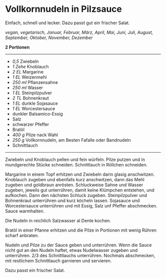 # Vollkornnudeln in Pilzsauce

Einfach, schnell und lecker. Dazu passt gut ein frischer Salat.

*vegan, vegetarisch, Januar, Februar, März, April, Mai, Juni, Juli, August, September, Oktober, November, Dezember*

**2 Portionen**

---

- *0,5* Zwiebeln
- *1 Zehe* Knoblauch
- *2 EL* Margarine
- *1 EL* Weizenmehl
- *250 ml* Pflanzensahne
- *250 ml* Wasser
- *1 EL* Steinpilzpulver
- *2 TL* Bohnenkraut
- *1 EL* dunkle Sojasauce
- *1 EL* Worcestersauce
- dunkler Balsamico-Essig
- Salz
- schwarzer Pfeffer
- Bratöl
- *400 g* Pilze nack Wahl
- *250 g* Vollkornnudeln, am Besten Fafalle oder Bandnudeln
- Schnittlauch

---

Zwiebeln und Knoblauch pellen und fein würfeln. Pilze putzen und in mundgerechte Stücke schneiden. Schnittlauch in Röllchen schneiden.

Margarine in einem Topf erhitzen und Zwiebeln darin glasig anschwitzen. Knoblauch zugeben und ebenfalls kurz anschwitzen, dann das Mehl zugeben und goldbraun anrösten. Schluckweise Sahne und Wasser zugeben, jeweils gut unterrühren, damit keine Klümpchen entstehen, und aufkochen. Dann den nächsten Schluck zugeben. Steinpilzpulver und Bohnenkraut unterrühren und kurz köcheln lassen. Sojasauce und Worcestersauce unterrühren und mit Essig, Salz unf Pfeffer abschmecken. Sauce warmhalten.

Die Nudeln in reichlich Salzwasser al Dente kochen.

Bratöl in einer Pfanne erhitzen und die Pilze in Portionen mit wenig Rühren scharf anbraten. 

Nudeln und Pilze zu der Sauce geben und unterrühren. Wenn die Sauce nicht gut an den Nudeln haftet, etwas Nudelwasser zugeben und unterrühren. 2/3 des Schnittlauchs unterrühren. Nochmals abschmecken, mit restlichem Schnittlauch garnieren und servieren.

Dazu passt ein frischer Salat.
